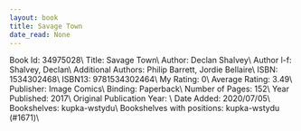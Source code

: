 ```yaml
---
layout: book
title: Savage Town
date_read: None
---
```


Book Id: 34975028\ 
Title: Savage Town\ 
Author: Declan Shalvey\ 
Author l-f: Shalvey, Declan\ 
Additional Authors: Philip Barrett, Jordie Bellaire\ 
ISBN: 1534302468\ 
ISBN13: 9781534302464\ 
My Rating: 0\ 
Average Rating: 3.49\ 
Publisher: Image Comics\ 
Binding: Paperback\ 
Number of Pages: 152\ 
Year Published: 2017\ 
Original Publication Year: \ 
Date Added: 2020/07/05\ 
Bookshelves: kupka-wstydu\ 
Bookshelves with positions: kupka-wstydu (#1671)\ 

